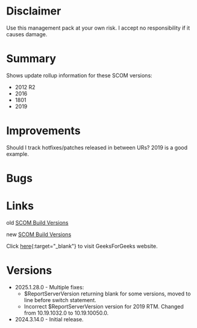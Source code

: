 # Disclaimer
Use this management pack at your own risk. I accept no responsibility if it causes damage.

# Summary
Shows update rollup information for these SCOM versions:

  * 2012 R2
  * 2016
  * 1801
  * 2019

# Improvements

Should I track hotfixes/patches released in between URs? 2019 is a good example.

# Bugs

# Links

old [SCOM Build Versions](https://thesystemcenterblog.wordpress.com/scom-build-versions)

new <a href="https://thesystemcenterblog.wordpress.com/scom-build-versions" target="_blank">SCOM Build Versions</a>

Click [here](https://www.geeksforgeeks.org/){:target="_blank"} to visit GeeksForGeeks website.

# Versions

  * 2025.1.28.0 - Multiple fixes:
    * $ReportServerVersion returning blank for some versions, moved to line before switch statement.
    * Incorrect $ReportServerVersion version for 2019 RTM. Changed from 10.19.1032.0 to 10.19.10050.0.
  * 2024.3.14.0 - Initial release.
